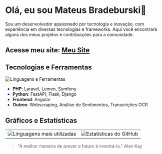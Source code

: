 # Olá, eu sou Mateus Bradeburski👋



Sou um desenvolvedor apaixonado por tecnologia e inovação, com experiência em diversas tecnologias e frameworks. Aqui você encontrará alguns dos meus projetos e contribuições para a comunidade.
## Acesse meu site: [Meu Site](https://mateusbrandeburski.odin-srv-project.com)
## Tecnologias e Ferramentas

![Linguagens e Ferramentas](https://skillicons.dev/icons?i=php,laravel,symfony,python,fastapi,flask,django,angular&theme=light)

- **PHP**: Laravel, Lumen, Symfony
- **Python**: FastAPI, Flask, Django
- **Frontend**: Angular
- **Outros**: Webscraping, Análise de Sentimentos, Transcrições OCR

## Gráficos e Estatísticas

<table>
  <tr>
    <td>
      <img src="https://github-readme-stats.vercel.app/api/top-langs/?username=mateusbrandeburski&layout=compact&theme=default" alt="Linguagens mais utilizadas" />
    </td>
    <td>
      <img src="https://github-readme-stats.vercel.app/api?username=mateusbrandeburski&show_icons=true&theme=default" alt="Estatísticas do GitHub" />
    </td>
  </tr>
</table>


> "A melhor maneira de prever o futuro é inventá-lo."  Alan Kay






  
